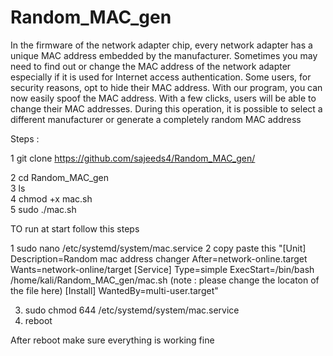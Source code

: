 # Random_MAC_gen
In the firmware of the network adapter chip, every network adapter has a unique MAC address embedded by the manufacturer. Sometimes you may need to find out or change the MAC address of the network adapter especially if it is used for Internet access authentication. Some users, for security reasons, opt to hide their MAC address.  With our program, you can now easily spoof the MAC address. With a few clicks, users will be able to change their MAC addresses. During this operation, it is possible to select a different manufacturer or generate a completely random MAC address

Steps :                                                 
                                                        
1 git clone https://github.com/sajeeds4/Random_MAC_gen/

2 cd Random_MAC_gen                                     
3 ls                                                    
4 chmod +x mac.sh                                       
5 sudo ./mac.sh                                         

TO run at start follow this steps

1 sudo nano /etc/systemd/system/mac.service
2 copy paste this 
"[Unit]
Description=Random mac address changer
After=network-online.target
Wants=network-online/target
[Service]
Type=simple
ExecStart=/bin/bash /home/kali/Random_MAC_gen/mac.sh (note : please change the locaton of the file here)
[Install]
WantedBy=multi-user.target"

3. sudo chmod 644 /etc/systemd/system/mac.service
4. reboot

After reboot make sure everything is working fine

